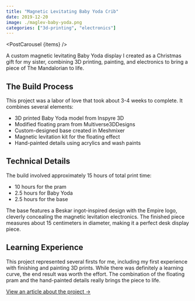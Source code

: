 ```yaml
---
title: "Magnetic Levitating Baby Yoda Crib"
date: 2019-12-20
image: ./maglev-baby-yoda.png
categories: ["3d-printing", "electronics"]
---
```


<script>
    import PostCarousel from '$lib/components/PostCarousel.svelte';

    const items = [
        { 
            type: 'image',
            src: "/posts/maglev-baby-yoda/maglev-baby-yoda.png", 
            alt: "Magnetic Levitating Baby Yoda Crib" 
        },
        { 
            type: 'image',
            src: "/posts/maglev-baby-yoda/process_1.jpg", 
            alt: "Primed resin Baby Yoda" 
        },
        { 
            type: 'image',
            src: "/posts/maglev-baby-yoda/process_2.jpg", 
            alt: "Primed/Sanded Crib" 
        },
        { 
            type: 'image',
            src: "/posts/maglev-baby-yoda/process_3.jpg", 
            alt: "Resin (left) vs PLA (right)" 
        },
        { 
            type: 'image',
            src: "/posts/maglev-baby-yoda/process_4.jpg", 
            alt: "Resin (left) vs PLA (right)" 
        },
        { 
            type: 'image',
            src: "/posts/maglev-baby-yoda/process_5.jpg", 
            alt: "Resin (left) vs PLA (right)" 
        },
        { 
            type: 'image',
            src: "/posts/maglev-baby-yoda/process_6.jpg", 
            alt: "Painting in progress" 
        },
        { 
            type: 'image',
            src: "/posts/maglev-baby-yoda/process_7.jpg", 
            alt: "Comparing crib to show reference" 
        },
        { 
            type: 'image',
            src: "/posts/maglev-baby-yoda/process_8.jpg", 
            alt: "All coming together!" 
        },
        { 
            type: 'video',
            src: "/posts/maglev-baby-yoda/process_9.mp4",
            alt: "Magnetic levitation in action"
        }
    ];
</script>


<PostCarousel {items} />


A custom magnetic levitating Baby Yoda display I created as a Christmas gift for my sister, combining 3D printing, painting, and electronics to bring a piece of The Mandalorian to life.

## The Build Process

This project was a labor of love that took about 3-4 weeks to complete. It combines several elements:

- 3D printed Baby Yoda model from Inspyre 3D
- Modified floating pram from Multiverse3DDesigns
- Custom-designed base created in Meshmixer
- Magnetic levitation kit for the floating effect
- Hand-painted details using acrylics and wash paints

## Technical Details

The build involved approximately 15 hours of total print time:
- 10 hours for the pram
- 2.5 hours for Baby Yoda
- 2.5 hours for the base

The base features a Beskar ingot-inspired design with the Empire logo, cleverly concealing the magnetic levitation electronics. The finished piece measures about 15 centimeters in diameter, making it a perfect desk display piece.

## Learning Experience

This project represented several firsts for me, including my first experience with finishing and painting 3D prints. While there was definitely a learning curve, the end result was worth the effort. The combination of the floating pram and the hand-painted details really brings the piece to life.

[View an article about the project →](https://htxt.co.za/2020/01/3d-printed-baby-yoda-has-a-magnetic-levitation-pram/)